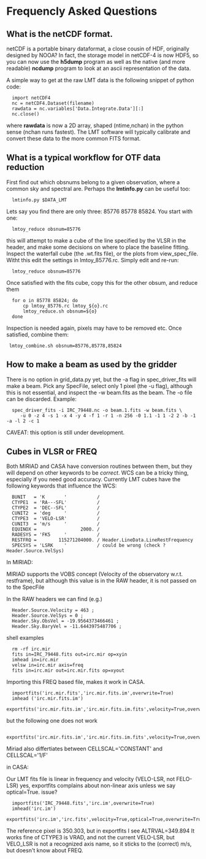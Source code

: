 # Frequencly Asked Questions


## What is the netCDF format.

netCDF is a portable binary dataformat, a close cousin of HDF, originally designed by
NOOA? In fact, the storage model
in netCDF-4 is now HDF5, so you can now use the **h5dump** program as well as the native
(and more readable) **ncdump** program to look at an ascii representation of
the data.

A simple way to get at the raw LMT data is the following snippet of python code:

      import netCDF4
      nc = netCDF4.Dataset(filename)
      rawdata = nc.variables['Data.Integrate.Data'][:]
      nc.close()

where **rawdata** is now a 2D array, shaped (ntime,nchan) in the python sense (nchan runs fastest).
The LMT software will typically calibrate and convert these data to the more common FITS format.


## What is a typical workflow for OTF data reduction

First find out which obsnums belong to a given observation, where a common
sky and spectral are. Perhaps the **lmtinfo.py** can be useful too:

      lmtinfo.py $DATA_LMT

Lets say you find there are only three: 85776 85778 85824.   You start with one:

      lmtoy_reduce obsnum=85776

this will attempt to make a cube of the line specified by the VLSR in the header, and
make some decisions on where to place the baseline fitting. Inspect the waterfall cube
(the .wt.fits file), or the plots from view_spec_file. Witht this edit the settings
in lmtoy_85776.rc. Simply edit and re-run:

      lmtoy_reduce obsnum=85776

Once satisfied with the fits cube, copy this for the other obsum, and reduce them

      for o in 85778 85824; do
          cp lmtoy_85776.rc lmtoy_${o}.rc
          lmtoy_reduce.sh obsnum=${o}
      done

Inspection is needed again, pixels may have to be removed etc. Once satisfied, combine them:

     lmtoy_combine.sh obsnum=85776,85778,85824


## How to make a beam as used by the gridder

There is no option in grid_data.py yet, but the -a flag in
spec_driver_fits will make a beam. Pick any SpecFile, select only 1
pixel (the -u flag), although this is not essential, and inspect the
-w beam.fits as the beam. The -o file can be discarded. Example:

      spec_driver_fits -i IRC_79448.nc -o beam.1.fits -w beam.fits \
         -u 0 -z 4 -s 1 -x 4 -y 4 -f 1 -r 1 -n 256 -0 1.1 -1 1 -2 2 -b -1 -a -l 2 -c 1


CAVEAT:   this option is still under development.

## Cubes in VLSR or FREQ

Both MIRIAD and CASA have conversion routines between them, but they will depend on
other keywords to be *correct*.  WCS can be a tricky thing, especially if you need
good accuracy.
Currently LMT cubes have the following keywords that influence the WCS:

      BUNIT   = 'K       '           /
      CTYPE1  = 'RA---SFL'           /
      CTYPE2  = 'DEC--SFL'           /
      CUNIT2  = 'deg     '           /
      CTYPE3  = 'VELO-LSR'           /
      CUNIT3  = 'm/s     '           /
      EQUINOX =                2000. /
      RADESYS = 'FK5     '           /
      RESTFRQ =        115271204000. / Header.LineData.LineRestFrequency
      SPECSYS = 'LSRK    '           / could be wrong (check ? Header.Source.VelSys)


In MIRIAD:

MIRIAD supports the VOBS concept (Velocity of the observatory w.r.t. restframe), but
although this value is in the RAW header, it is not passed on to the SpecFile


In the RAW headers we can find (e.g.)

      Header.Source.Velocity = 463 ;
      Header.Source.VelSys = 0 ;
      Header.Sky.ObsVel = -19.9564373466461 ;
      Header.Sky.BaryVel = -11.6443975487706 ;

shell examples

      rm -rf irc.mir
      fits in=IRC_79448.fits out=irc.mir op=xyin
      imhead in=irc.mir
      velsw in=irc.mir axis=freq
      fits in=irc.mir out=irc.mir.fits op=xyout

Importing this FREQ based file, makes it work in CASA.

      importfits('irc.mir.fits','irc.mir.fits.im',overwrite=True)
      imhead ('irc.mir.fits.im')
      exportfits('irc.mir.fits.im','irc.mir.fits.im.fits',velocity=True,overwrite=True)
      
but the following one does not work

      exportfits('irc.mir.fits.im','irc.mir.fits.im.fits',velocity=True,overwrite=True,optical=True)

Miriad also differtiates between CELLSCAL='CONSTANT' and CELLSCAL='1/F'

in CASA:

Our LMT fits file is linear in frequency and velocity (VELO-LSR, not FELO-LSR)
yes, exportfits complains about non-linear axis unless we say optical=True.
issue?

      importfits('IRC_79448.fits','irc.im',overwrite=True)
      imhead('irc.im')
      exportfits('irc.im','irc.fits',velocity=True,optical=True,overwrite=True)

The reference pixel is 350.303, but in exportfits I see ALTRVAL=349.894
It works fine of CTYPE3 is VRAD, and not the current VELO-LSR, but VELO_LSR
is not a recognized axis name, so it sticks to the (correct) m/s, but doesn't
know about FREQ.


